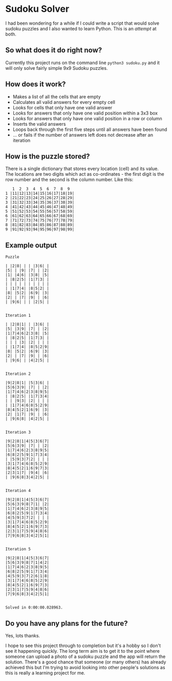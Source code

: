 # Sudoku Solver
I had been wondering for a while if I could write a script that would solve sudoku puzzles and I also wanted to learn Python. This is an *attempt* at both.

## So what does it do right now?
Currently this project runs on the command line `python3 sudoku.py` and it will only solve fairly simple 9x9 Sudoku puzzles.

## How does it work?
- Makes a list of all the cells that are empty
- Calculates all valid answers for every empty cell
- Looks for cells that only have one valid answer
- Looks for answers that only have one valid position within a 3x3 box
- Looks for answers that only have one valid position in a row or column
- Inserts the valid answers
- Loops back through the first five steps until all answers have been found
- ... or fails if the number of answers left does not decrease after an iteration

## How is the puzzle stored?
There is a single dictionary that stores every location (cell) and its value. The locations are two digits which act as co-ordinates - the first digit is the row number and the second is the column number. Like this:

```
   1  2  3  4  5  6  7  8  9
1 |11|12|13|14|15|16|17|18|19|
2 |21|22|23|24|25|26|27|28|29|
3 |31|32|33|34|35|36|37|38|39|
4 |41|42|43|44|45|46|47|48|49|
5 |51|52|53|54|55|56|57|58|59|
6 |61|62|63|64|65|66|67|68|69|
7 |71|72|73|74|75|76|77|78|79|
8 |81|82|83|84|85|86|87|88|89|
9 |91|92|93|94|95|96|97|98|99|
```


## Example output
```
Puzzle

| |2|8| | | |3|6| |
|5| | |9| |7| | |2|
|1| |4|6| |3|8| |5|
| |8|2|5| |1|7|3| |
| | | | | | | | | |
| |1|7|4| |8|5|2| |
|8| |5|2| |6|9| |3|
|2| | |7| |9| | |6|
| |9|6| | | |2|5| |


Iteration 1

| |2|8|1| | |3|6| |
|5| |3|9| |7| | |2|
|1|7|4|6|2|3|8| |5|
| |8|2|5| |1|7|3| |
| | | |3| |2| | | |
| |1|7|4| |8|5|2|9|
|8| |5|2| |6|9| |3|
|2| | |7| |9| | |6|
| |9|6| | |4|2|5| |


Iteration 2

|9|2|8|1| |5|3|6| |
|5|6|3|9| |7| | |2|
|1|7|4|6|2|3|8|9|5|
| |8|2|5| |1|7|3|4|
| | |9|3| |2| | | |
| |1|7|4|6|8|5|2|9|
|8|4|5|2|1|6|9| |3|
|2| |1|7| |9| | |6|
| |9|6|8| |4|2|5| |


Iteration 3

|9|2|8|1|4|5|3|6|7|
|5|6|3|9| |7| | |2|
|1|7|4|6|2|3|8|9|5|
|6|8|2|5|9|1|7|3|4|
| |5|9|3|7|2| | | |
|3|1|7|4|6|8|5|2|9|
|8|4|5|2|1|6|9|7|3|
|2|3|1|7| |9|4| |6|
| |9|6|8|3|4|2|5| |


Iteration 4

|9|2|8|1|4|5|3|6|7|
|5|6|3|9|8|7|1| |2|
|1|7|4|6|2|3|8|9|5|
|6|8|2|5|9|1|7|3|4|
|4|5|9|3|7|2| | | |
|3|1|7|4|6|8|5|2|9|
|8|4|5|2|1|6|9|7|3|
|2|3|1|7|5|9|4|8|6|
|7|9|6|8|3|4|2|5|1|


Iteration 5

|9|2|8|1|4|5|3|6|7|
|5|6|3|9|8|7|1|4|2|
|1|7|4|6|2|3|8|9|5|
|6|8|2|5|9|1|7|3|4|
|4|5|9|3|7|2|6|1|8|
|3|1|7|4|6|8|5|2|9|
|8|4|5|2|1|6|9|7|3|
|2|3|1|7|5|9|4|8|6|
|7|9|6|8|3|4|2|5|1|


Solved in 0:00:00.028963.
```

## Do you have any plans for the future?
Yes, lots thanks.

I hope to see this project through to completion but it's a hobby so I don't see it happening quickly. The long term aim is to get it to the point where someone can upload a photo of a sudoku puzzle and the app will return the solution. There's a good chance that someone (or many others) has already achieved this but I'm trying to avoid looking into other people's solutions as this is really a learning project for me.

